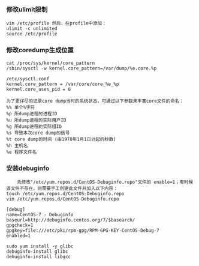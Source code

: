 ###	 修改ulimit限制 
	vim /etc/profile 然后，在profile中添加：
	ulimit -c unlimited
	source /etc/profile

### 修改coredump生成位置
	cat /proc/sys/kernel/core_pattern
	/sbin/sysctl -w kernel.core_pattern=/var/dump/%e.core.%p
	
	/etc/sysctl.conf 
	kernel.core_pattern = /var/core/core_%e_%p
	kernel.core_uses_pid = 0
	
	为了更详尽的记录core dump当时的系统状态，可通过以下参数来丰富core文件的命名：
	%% 单个%字符
	%p 所dump进程的进程ID
	%u 所dump进程的实际用户ID
	%g 所dump进程的实际组ID
	%s 导致本次core dump的信号
	%t core dump的时间 (由1970年1月1日计起的秒数)
	%h 主机名
	%e 程序文件名

### 安装debuginfo
		先修改"/etc/yum.repos.d/CentOS-Debuginfo.repo"文件的 enable=1；有时候该文件不存在，则需要手工创建此文件并加入以下内容：
	touch /etc/yum.repos.d/CentOS-Debuginfo.repo
	vim /etc/yum.repos.d/CentOS-Debuginfo.repo
	
	[debug]
	name=CentOS-7 - Debuginfo
	baseurl=http://debuginfo.centos.org/7/$basearch/ 
	gpgcheck=1
	gpgkey=file:///etc/pki/rpm-gpg/RPM-GPG-KEY-CentOS-Debug-7 
	enabled=1
	
	sudo yum install -y glibc
	debuginfo-install glibc
	debuginfo-install libgcc


​	